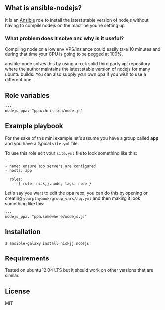 ## What is ansible-nodejs?

It is an [Ansible](http://www.ansible.com/home) role to install the latest stable version of nodejs without having to compile nodejs on the machine you're setting up.

### What problem does it solve and why is it useful?

Compiling node on a low env VPS/instance could easily take 10 minutes and during that time your CPU is going to be pegged at 100%.

ansible-node solves this by using a rock solid third party apt repository where the author maintains the latest stable version of nodejs for many ubuntu builds. You can also supply your own ppa if you wish to use a different one.

## Role variables

```
---
nodejs_ppa: "ppa:chris-lea/node.js"
```

## Example playbook

For the sake of this mini example let's assume you have a group called **app** and you have a typical `site.yml` file.

To use this role edit your `site.yml` file to look something like this:

```
---
- name: ensure app servers are configured
- hosts: app

  roles:
    - { role: nickjj.node, tags: node }
```

Let's say you want to edit the ppa repo, you can do this by opening or creating `yourplaybook/group_vars/app.yml` and then making it look something like this:

```
---
nodejs_ppa: "ppa:somewhere/nodejs.js"
```

## Installation

`$ ansible-galaxy install nickjj.nodejs`

## Requirements

Tested on ubuntu 12.04 LTS but it should work on other versions that are similar.

## License

MIT
